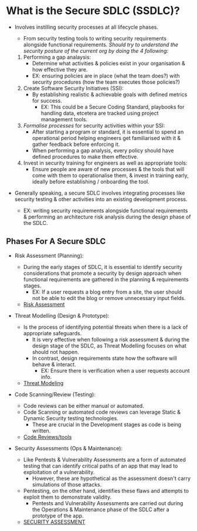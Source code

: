 # What is the Secure SDLC (SSDLC)?

* Involves instilling security processes at all lifecycle phases.
  * From security testing tools to writing security requirements alongside functional requirements.
*Should try to understand the security posture of the current org by doing the 4 following:*
  1. Performing a gap analaysis:
     * Determine what activities & policies exist in your organisation & how effective they are.
     * EX: ensuring policies are in place (what the team does?) with security procedures (how the team executes those policies?)
  2. Create Software Security Initiatives (SSI):
     * By establishing realistic & achievable goals with defined metrics for success.
       * EX: This could be a Secure Coding Standard, playbooks for handling data, etcetera are tracked using project management tools.
  3. *Formalise processes* for security activities within your SSI:
     * After starting a program or standard, it is essential to spend an operational period helping engineers get familiarised with it & gather feedback before enforcing it.
     * When performing a gap analysis, every policy should have defined procedures to make them effective.
  4. Invest in security training for engineers as well as appropriate tools:
     * Ensure people are aware of new processes & the tools that will come with them to operationalise them, & invest in training early, ideally before establishing / onboarding the tool.

* Generally speaking, a secure SDLC involves integrating processes like security testing & other activities into an existing development process.
  * EX: writing security requirements alongside functional requirements & performing an architecture risk analysis during the design phase of the SDLC.

## Phases For A Secure SDLC

* Risk Assessment (Planning):
  * During the early stages of SDLC, it is essential to identify security considerations that promote a security by design approach when functional requirements are gathered in the planning & requirements stages.
    * EX: If a user requests a blog entry from a site, the user should not be able to edit the blog or remove unnecessary input fields.
  * [Risk Assessment](./riskasses.md)

* Threat Modelling (Design & Prototype):
  * Is the process of identifying potential threats when there is a lack of appropriate safeguards.
    * It is very effective when following a risk assessment & during the design stage of the SDLC, as Threat Modelling focuses on what should not happen.
    * In contrast, design requirements state how the software will behave & interact.
      * EX: Ensure there is verification when a user requests account info.
  * [Threat Modeling](./Threat_hunting/threatmodel.md)

* Code Scanning/Review (Testing):
  * Code reviews can be either manual or automated.
  * Code Scanning or automated code reviews can leverage Static & Dynamic Security testing technologies.
    * These are crucial in the Development stages as code is being written.
  * [Code Reviews/tools](./Threat_hunting/code_tests.md)

* Security Assessments (Ops & Maintenance):
  * Like Pentests & Vulnerability Assessments are a form of automated testing that can identify critical paths of an app that may lead to exploitation of a vulnerability.
    * However, these are hypothetical as the assessment doesn't carry simulations of those attacks.
  * Pentesting, on the other hand, identifies these flaws and attempts to exploit them to demonstrate validity.
    * Pentests and Vulnerability Assessments are carried out during the Operations & Maintenance phase of the SDLC after a prototype of the app.
  * [SECURITY ASSESSMENT](./secassess.md)
